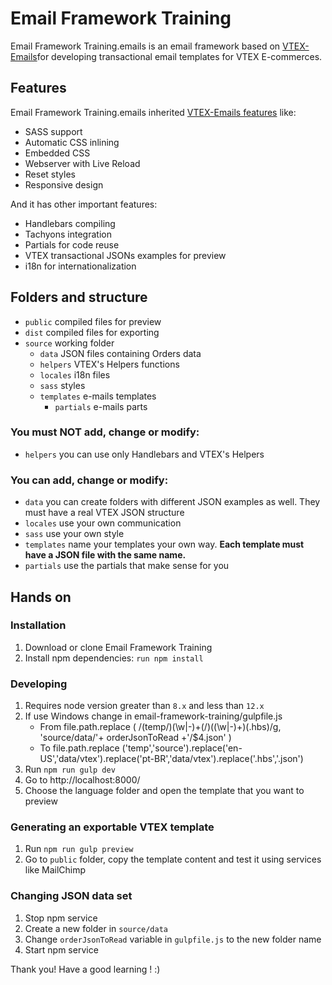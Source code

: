 # Email Framework Training

Email Framework Training.emails is an email framework based on [VTEX-Emails](https://github.com/vtex/vtex-emails)for  developing transactional email templates for VTEX E-commerces.

## Features

Email Framework Training.emails inherited [VTEX-Emails features](https://github.com/vtex/vtex-emails#features) like:

- SASS support
- Automatic CSS inlining
- Embedded CSS
- Webserver with Live Reload
- Reset styles
- Responsive design

And it has other important features:

- Handlebars compiling
- Tachyons integration
- Partials for code reuse
- VTEX transactional JSONs examples for preview
- i18n for internationalization

## Folders and structure

- `public` compiled files for preview
- `dist` compiled files for exporting
- `source` working folder
  - `data` JSON files containing Orders data
  - `helpers` VTEX's Helpers functions
  - `locales` i18n files
  - `sass` styles
  - `templates` e-mails templates
    - `partials` e-mails parts

### You must NOT add, change or modify:

- `helpers` you can use only Handlebars and VTEX's Helpers

### You can add, change or modify:

- `data` you can create folders with different JSON examples as well. They must have a real VTEX JSON structure
- `locales` use your own communication
- `sass` use your own style
- `templates` name your templates your own way. **Each template must have a JSON file with the same name.**
- `partials` use the partials that make sense for you

## Hands on

### Installation
1. Download or clone Email Framework Training
2. Install npm dependencies: `run npm install`

### Developing
1. Requires node version greater than `8.x` and less than `12.x`
2. If use Windows change in email-framework-training/gulpfile.js
    - From file.path.replace
    ( /(temp\/)(\w|-)+(\/)((\w|-)+)(\.hbs)/g, 'source/data/'+ orderJsonToRead +'/$4.json' )
    - To file.path.replace
    ('temp','source').replace('en-US','data/vtex').replace('pt-BR','data/vtex').replace('.hbs','.json')
3. Run `npm run gulp dev`
4. Go to http://localhost:8000/
5. Choose the language folder and open the template that you want to preview

### Generating an exportable VTEX template
1.   Run `npm run gulp preview`
2.   Go to `public` folder, copy the template content and test it using services like MailChimp

### Changing JSON data set

1. Stop npm service
2. Create a new folder in `source/data` 
3. Change `orderJsonToRead` variable in `gulpfile.js` to the new folder name
4. Start npm service

Thank you! 
Have a good learning ! :)
